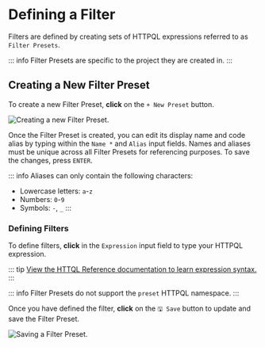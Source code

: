 # Defining a Filter

Filters are defined by creating sets of HTTPQL expressions referred to as `Filter Presets`.

::: info
Filter Presets are specific to the project they are created in.
:::

## Creating a New Filter Preset

To create a new Filter Preset, **click** on the `+ New Preset` button.

<img alt="Creating a new Filter Preset." src="/_images/filters_new_preset.png" center/>

Once the Filter Preset is created, you can edit its display name and code alias by typing within the `Name *` and `Alias` input fields. Names and aliases must be unique across all Filter Presets for referencing purposes. To save the changes, press `ENTER`.

::: info
Aliases can only contain the following characters:

- Lowercase letters: `a`-`z`
- Numbers: `0`-`9`
- Symbols: `-`, `_`
:::

### Defining Filters

To define filters, **click** in the `Expression` input field to type your HTTPQL expression.

::: tip
[View the HTTQL Reference documentation to learn expression syntax.](/reference/httpql.md)
:::

::: info
Filter Presets do not support the `preset` HTTPQL namespace.
:::

Once you have defined the filter, **click** on the `🖫 Save` button to update and save the Filter Preset.

<img alt="Saving a Filter Preset." src="/_images/filters_save.png" center>
